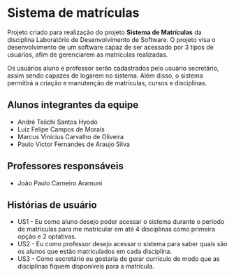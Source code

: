 # Sistema de matrículas

Projeto criado para realização do projeto **Sistema de Matrículas** da disciplina Laboratório de Desenvolvimento de Software. O projeto visa o desenvolvimento de um software capaz de ser acessado por 3 tipos de usuários, afim de gerenciarem as matrículas realizadas.

Os usuários aluno e professor serão cadastrados pelo usuário secretário, assim sendo capazes de logarem no sistema. Além disso, o sistema permitirá a criação e manutenção de matrículas, cursos e disciplinas.

## Alunos integrantes da equipe

* André Teiichi Santos Hyodo
* Luiz Felipe Campos de Morais
* Marcus Vinícius Carvalho de Oliveira
* Paulo Victor Fernandes de Araujo Silva

## Professores responsáveis

* João Paulo Carneiro Aramuni

## Histórias de usuário

* US1 - Eu como aluno desejo poder acessar o sistema durante o período de matrículas para me matrícular em até 4 disciplínas como primeira opção e 2 optativas.
* US2 - Eu como professor desejo acessar o sistema para saber quais são os alunos que estão matriculados em cada disciplina.
* US3 - Como secretário eu gostaria de gerar currículo de modo que as disciplinas fiquem disponíveis para a matrícula.
